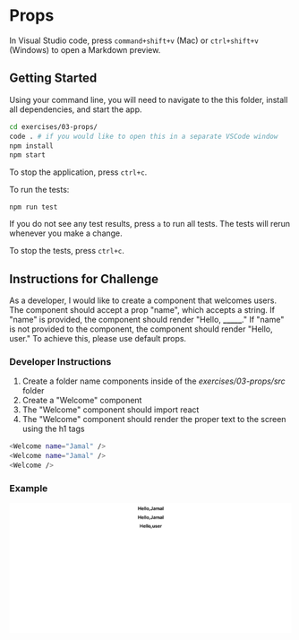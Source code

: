 # Props

In Visual Studio code, press `command+shift+v` (Mac) or `ctrl+shift+v` (Windows) to open a Markdown preview.

## Getting Started

Using your command line, you will need to navigate to the this folder, install all dependencies, and start the app.

```bash
cd exercises/03-props/
code . # if you would like to open this in a separate VSCode window
npm install
npm start
```

To stop the application, press `ctrl+c`.

To run the tests:

```shell
npm run test
```

If you do not see any test results, press `a` to run all tests. The tests will rerun whenever you make a change.

To stop the tests, press `ctrl+c`.

## Instructions for Challenge

As a developer, I would like to create a component that welcomes users.
The component should accept a prop "name", which accepts a string.
If "name" is provided, the component should render "Hello, **\_\_\_\_\_**."
If "name" is not provided to the component, the component should render "Hello, user."
To achieve this, please use default props.

### Developer Instructions

1.  Create a folder name components inside of the _exercises/03-props/src_ folder
2.  Create a "Welcome" component
3.  The "Welcome" component should import react
4.  The "Welcome" component should render the proper text to the screen using the h1 tags

```bash
<Welcome name="Jamal" />
<Welcome name="Jamal" />
<Welcome />
```

### Example

![](demo.png)
